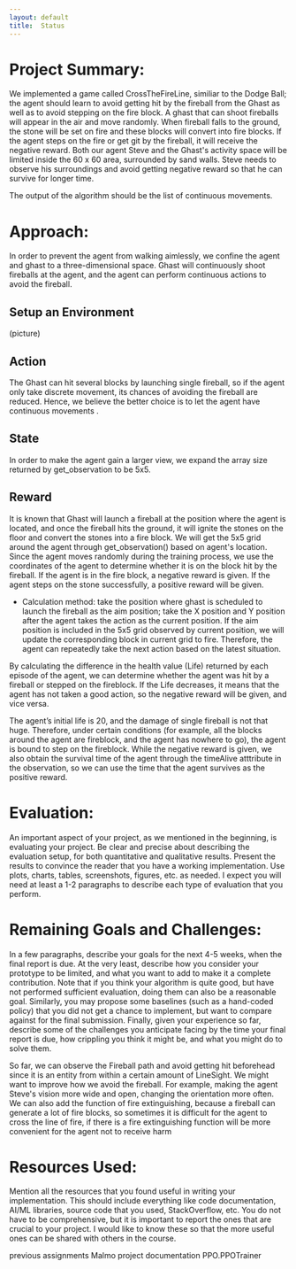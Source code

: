 ```yaml
---
layout: default
title:  Status
---
```


# Project Summary: 
  We implemented a game called CrossTheFireLine, similiar to the Dodge Ball; the agent should learn to avoid getting hit by the fireball from the Ghast as well as  to avoid stepping on the fire block. A ghast that can shoot fireballs will appear in the air and move randomly. When fireball falls to the ground, the stone will be set on fire and these blocks will convert into fire blocks. If the agent steps on the fire or get git by the fireball, it will receive the negative reward. Both our agent Steve and the Ghast's activity space will be limited inside the 60 x 60 area, surrounded by sand walls. Steve needs to observe his surroundings and avoid getting negative reward so that he can survive for longer time. 
  
  The output of the algorithm should be the list of continuous movements.
  
# Approach: 

In order to prevent the agent from walking aimlessly, we confine the agent and ghast to a three-dimensional space. Ghast will continuously shoot fireballs at the agent, and the agent can perform continuous actions to avoid the fireball.

## Setup an Environment
(picture)

## Action
The Ghast can hit several blocks by launching single fireball, so if the agent only take discrete movement, its chances of avoiding the fireball are reduced. Hence, we believe the better choice is to let the agent have continuous movements .

## State
In order to make the agent gain a larger view, we expand the array size returned by get_observation to be 5x5.

## Reward
It is known that Ghast will launch a fireball at the position where the agent is located, and once the fireball hits the ground, it will ignite the stones on the floor and convert the stones into a fire block. We will get the 5x5 grid around the agent through get_observation() based on agent's location. Since the agent moves randomly during the training process, we use the coordinates of the agent to determine whether it is on the block hit by the fireball. If the agent is in the fire block, a negative reward is given. If the agent steps on the stone successfully, a positive reward will be given.

- Calculation method: 
take the position where ghast is scheduled to launch the fireball as the aim position; take the X position and Y position after the agent takes the action as the current position. If the aim position is included in the 5x5 grid observed by current position, we will update the corresponding block in current grid to fire. Therefore, the agent can repeatedly take the next action based on the latest situation.

By calculating the difference in the health value (Life) returned by each episode of the agent, we can determine whether the agent was hit by a fireball or stepped on the fireblock. If the Life decreases, it means that the agent has not taken a good action, so the negative reward will be given, and vice versa.

The agent’s initial life is 20, and the damage of single fireball is not that huge. Therefore, under certain conditions (for example, all the blocks around the agent are fireblock, and the agent has nowhere to go), the agent is bound to step on the fireblock. While the negative reward is given, we also obtain the survival time of the agent through the timeAlive atttribute in the observation, so we can use the time that the agent survives as the positive reward.


# Evaluation: 
  An important aspect of your project, as we mentioned in the beginning, is evaluating your project. Be clear and precise about describing the evaluation setup, for both quantitative and qualitative results. Present the results to convince the reader that you have a working implementation. Use plots, charts, tables, screenshots, figures, etc. as needed. I expect you will need at least a 1-2 paragraphs to describe each type of evaluation that you perform.

# Remaining Goals and Challenges: 
  In a few paragraphs, describe your goals for the next 4-5 weeks, when the final report is due. At the very least, describe how you consider your prototype to be limited, and what you want to add to make it a complete contribution. Note that if you think your algorithm is quite good, but have not performed sufficient evaluation, doing them can also be a reasonable goal. Similarly, you may propose some baselines (such as a hand-coded policy) that you did not get a chance to implement, but want to compare against for the final submission. Finally, given your experience so far, describe some of the challenges you anticipate facing by the time your final report is due, how crippling you think it might be, and what you might do to solve them.
  
  So far, we can observe the Fireball path and avoid getting hit beforehead since it is an entity from <ObservationFromNearbyEntities> within a certain amount of LineSight. We might want to improve how we avoid the fireball. For example, making the agent Steve's vision more wide and open, changing the orientation more often. 
  We can also add the function of fire extinguishing, because a fireball can generate a lot of fire blocks, so sometimes it is difficult for the agent to cross the line of fire, if there is a fire extinguishing function will be more convenient for the agent not to receive harm

# Resources Used: 
  Mention all the resources that you found useful in writing your implementation. This should include everything like code documentation, AI/ML libraries, source code that you used, StackOverflow, etc. You do not have to be comprehensive, but it is important to report the ones that are crucial to your project. I would like to know these so that the more useful ones can be shared with others in the course.
  
  previous assignments
  Malmo project documentation
  PPO.PPOTrainer
